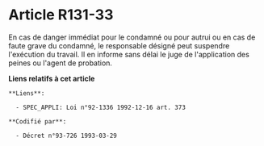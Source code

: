 # Article R131-33

En cas de danger immédiat pour le condamné ou pour autrui ou en cas de faute grave du condamné, le responsable désigné peut
suspendre l'exécution du travail. Il en informe sans délai le juge de l'application des peines ou l'agent de probation.

**Liens relatifs à cet article**

	**Liens**:

	  - SPEC_APPLI: Loi n°92-1336 1992-12-16 art. 373

	**Codifié par**:

	  - Décret n°93-726 1993-03-29
